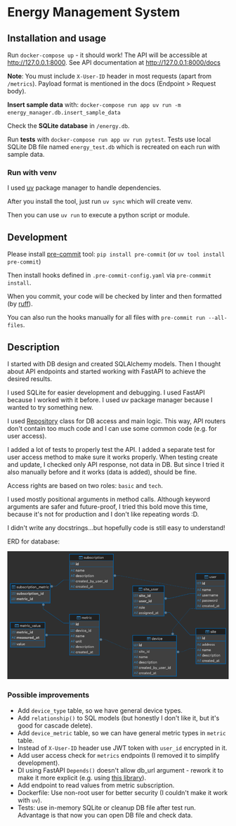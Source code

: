 # Energy Management System

## Installation and usage

Run `docker-compose up` - it should work! The API will be accessible at http://127.0.0.1:8000. See API documentation at http://127.0.0.1:8000/docs 

**Note**: You must include `X-User-ID` header in most requests (apart from `/metrics`). Payload format is mentioned in the docs (Endpoint > Request body).

**Insert sample data** with: `docker-compose run app uv run -m energy_manager.db.insert_sample_data`

Check the **SQLite database** in `/energy.db`.

Run **tests** with `docker-compose run app uv run pytest`. Tests use local SQLite DB file named `energy_test.db` which is recreated on each run with sample data.

### Run with venv

I used [uv](https://docs.astral.sh/uv/) package manager to handle dependencies.

After you install the tool, just run `uv sync` which will create venv.

Then you can use `uv run` to execute a python script or module.

## Development

Please install [pre-commit](https://pre-commit.com/) tool: `pip install pre-commit` (or `uv tool install pre-commit`)

Then install hooks defined in `.pre-commit-config.yaml` via `pre-commmit install`.

When you commit, your code will be checked by linter and then formatted (by [ruff](https://docs.astral.sh/ruff/)).

You can also run the hooks manually for all files with `pre-commit run --all-files`. 

## Description

I started with DB design and created SQLAlchemy models. Then I thought about API endpoints and started working with FastAPI to achieve the desired results.

I used SQLite for easier development and debugging. I used FastAPI because I worked with it before. I used uv package manager because I wanted to try something new.

I used [Repository](./energy_manager/db/repositories.py) class for DB access and main logic. This way, API routers don't contain too much code and I can use some common code (e.g. for user access).

I added a lot of tests to properly test the API. I added a separate test for user access method to make sure it works properly. When testing create and update, I checked only API response, not data in DB. But since I tried it also manually before and it works (data is added), should be fine.

Access rights are based on two roles: `basic` and `tech`.

I used mostly positional arguments in method calls. Although keyword arguments are safer and future-proof, I tried this bold move this time, because it's not for production and I don't like repeating words :D.

I didn't write any docstrings...but hopefully code is still easy to understand!

ERD for database:

![ERD](./erd.png)

### Possible improvements
* Add `device_type` table, so we have general device types.
* Add `relationship()` to SQL models (but honestly I don't like it, but it's good for cascade delete).
* Add `device_metric` table, so we can have general metric types in `metric` table.
* Instead of `X-User-ID` header use JWT token with `user_id` encrypted in it.
* Add user access check for `metrics` endpoints (I removed it to simplify development).
* DI using FastAPI `Depends()` doesn't allow db_url argument - rework it to make it more explicit (e.g. using [this library](https://python-dependency-injector.ets-labs.org/)).
* Add endpoint to read values from metric subscription.
* Dockerfile: Use non-root user for better security (I couldn't make it work with `uv`).
* Tests: use in-memory SQLite or cleanup DB file after test run. Advantage is that now you can open DB file and check data.
